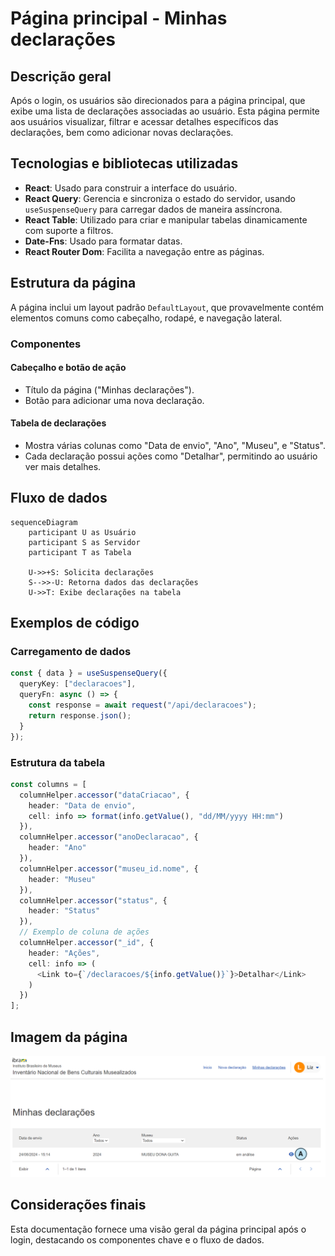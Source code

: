 # Página principal - Minhas declarações

## Descrição geral

Após o login, os usuários são direcionados para a página principal, que exibe uma lista de declarações associadas ao usuário. Esta página permite aos usuários visualizar, filtrar e acessar detalhes específicos das declarações, bem como adicionar novas declarações.

## Tecnologias e bibliotecas utilizadas

- **React**: Usado para construir a interface do usuário.
- **React Query**: Gerencia e sincroniza o estado do servidor, usando `useSuspenseQuery` para carregar dados de maneira assíncrona.
- **React Table**: Utilizado para criar e manipular tabelas dinamicamente com suporte a filtros.
- **Date-Fns**: Usado para formatar datas.
- **React Router Dom**: Facilita a navegação entre as páginas.

## Estrutura da página

A página inclui um layout padrão `DefaultLayout`, que provavelmente contém elementos comuns como cabeçalho, rodapé, e navegação lateral.

### Componentes

#### Cabeçalho e botão de ação

- Título da página ("Minhas declarações").
- Botão para adicionar uma nova declaração.

#### Tabela de declarações

- Mostra várias colunas como "Data de envio", "Ano", "Museu", e "Status".
- Cada declaração possui ações como "Detalhar", permitindo ao usuário ver mais detalhes.

## Fluxo de dados

```mermaid
sequenceDiagram
    participant U as Usuário
    participant S as Servidor
    participant T as Tabela

    U->>+S: Solicita declarações
    S-->>-U: Retorna dados das declarações
    U->>T: Exibe declarações na tabela
```

## Exemplos de código

### Carregamento de dados

```typescript
const { data } = useSuspenseQuery({
  queryKey: ["declaracoes"],
  queryFn: async () => {
    const response = await request("/api/declaracoes");
    return response.json();
  }
});
```

### Estrutura da tabela
```typescript
const columns = [
  columnHelper.accessor("dataCriacao", {
    header: "Data de envio",
    cell: info => format(info.getValue(), "dd/MM/yyyy HH:mm")
  }),
  columnHelper.accessor("anoDeclaracao", {
    header: "Ano"
  }),
  columnHelper.accessor("museu_id.nome", {
    header: "Museu"
  }),
  columnHelper.accessor("status", {
    header: "Status"
  }),
  // Exemplo de coluna de ações
  columnHelper.accessor("_id", {
    header: "Ações",
    cell: info => (
      <Link to={`/declaracoes/${info.getValue()}`}>Detalhar</Link>
    )
  })
];
```

## Imagem da página

![Lista de declarações enviadas](img/img4.png "Lista de declarações enviadas.")

## Considerações finais

Esta documentação fornece uma visão geral da página principal após o login, destacando os componentes chave e o fluxo de dados.